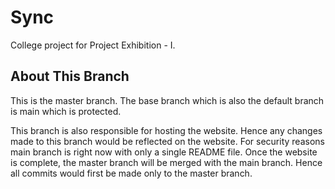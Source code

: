 # Sync
College project for Project Exhibition - I.

## About This Branch
This is the master branch. The base branch which is also the default branch is main which is protected.

This branch is also responsible for hosting the website. Hence any changes made to this branch would be
reflected on the website. For security reasons main branch is right now with only a single README file. 
Once the website is complete, the master branch will be merged with the main branch. Hence all commits would 
first be made only to the master branch.
